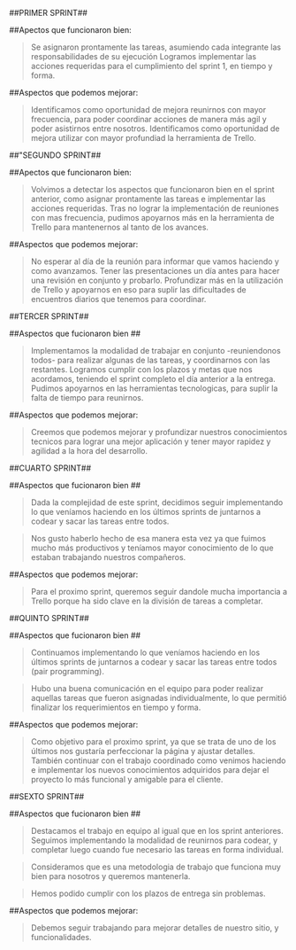 ##PRIMER SPRINT##

##Apectos que funcionaron bien:

>Se asignaron prontamente las tareas, asumiendo cada integrante las responsabilidades de su ejecución
>Logramos implementar las acciones requeridas para el cumplimiento del sprint 1, en tiempo y forma.

##Aspectos que podemos mejorar:

>Identificamos como oportunidad de mejora reunirnos con mayor frecuencia, para poder coordinar acciones de manera más agil y poder asistirnos entre nosotros.
>Identificamos como oportunidad de mejora utilizar con mayor profundiad la herramienta de Trello.



##"SEGUNDO SPRINT##

##Apectos que funcionaron bien:

>Volvimos a detectar los aspectos que funcionaron bien en el sprint anterior, como asignar prontamente las tareas e implementar las acciones requeridas.
>Tras no lograr la implementación de reuniones con mas frecuencia, pudimos apoyarnos más en la herramienta de Trello para mantenernos al tanto de los avances.


##Aspectos que podemos mejorar:

>No esperar al día de la reunión para informar que vamos haciendo y como avanzamos.
>Tener las presentaciones un día antes para hacer una revisión en conjunto y probarlo.
>Profundizar más en la utilización de Trello y apoyarnos en eso para suplir las dificultades de encuentros diarios que tenemos para coordinar.

##TERCER SPRINT##

##Aspectos que fucionaron bien ##

>Implementamos la modalidad de trabajar en conjunto -reuniendonos todos- para realizar algunas de las tareas, y coordinarnos con las restantes.
>Logramos cumplir con los plazos y metas que nos acordamos, teniendo el sprint completo el día anterior a la entrega.
>Pudimos apoyarnos en las herramientas tecnologicas, para suplir la falta de tiempo para reunirnos.

##Aspectos que podemos mejorar:

>Creemos que podemos mejorar y profundizar nuestros conocimientos tecnicos para lograr una mejor aplicación y tener mayor rapidez y agilidad a la hora del desarrollo.

##CUARTO SPRINT##

##Aspectos que fucionaron bien ##

>Dada la complejidad de este sprint, decidimos seguir implementando lo que veníamos haciendo en los últimos sprints de juntarnos a codear y sacar las tareas entre todos. 

>Nos gusto haberlo hecho de esa manera esta vez ya que fuimos mucho más productivos y teníamos mayor conocimiento de lo que estaban trabajando nuestros compañeros.

##Aspectos que podemos mejorar:

>Para el proximo sprint, queremos seguir dandole mucha importancia a Trello porque ha sido clave en la división de tareas a completar.


##QUINTO SPRINT##

##Aspectos que fucionaron bien ##

>Continuamos implementando lo que veníamos haciendo en los últimos sprints de juntarnos a codear y sacar las tareas entre todos (pair programming). 

>Hubo una buena comunicación en el equipo para poder realizar aquellas tareas que fueron asignadas individualmente, lo que permitió finalizar los requerimientos en tiempo y forma.

##Aspectos que podemos mejorar:

>Como objetivo para el proximo sprint, ya que se trata de uno de los últimos nos gustaría perfeccionar la página y ajustar detalles. También continuar con el trabajo coordinado como venimos haciendo e implementar los nuevos conocimientos adquiridos para dejar el proyecto lo más funcional y amigable para el cliente.

##SEXTO SPRINT##

##Aspectos que fucionaron bien ##

>Destacamos el trabajo en equipo al igual que en los sprint anteriores. Seguimos implementando la modalidad de reunirnos para codear, y completar luego cuando fue necesario las tareas en forma individual. 

>Consideramos que es una metodologia de trabajo que funciona muy bien para nosotros y queremos mantenerla.

>Hemos podido cumplir con los plazos de entrega sin problemas.

##Aspectos que podemos mejorar:

>Debemos seguir trabajando para mejorar detalles de nuestro sitio, y funcionalidades.



